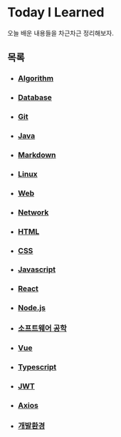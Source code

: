 # Today I Learned

오늘 배운 내용들을 차근차근 정리해보자.

## 목록

- ### [Algorithm](./Algorithm)

- ### [Database](./Database)

- ### [Git](./Git)

- ### [Java](./Java)

- ### [Markdown](./Markdown)

- ### [Linux](./Linux)

- ### [Web](./Web)

- ### [Network](./Network)

- ### [HTML](./HTML)

- ### [CSS](./CSS)

- ### [Javascript](./Javascript)

- ### [React](./React)

- ### [Node.js](./Node.js)

- ### [소프트웨어 공학](./소프트웨어_공학)

- ### [Vue](./Vue)

- ### [Typescript](./Typescript)

- ### [JWT](./JWT)

- ### [Axios](./Axios)

- ### [개발환경](./개발환경)
